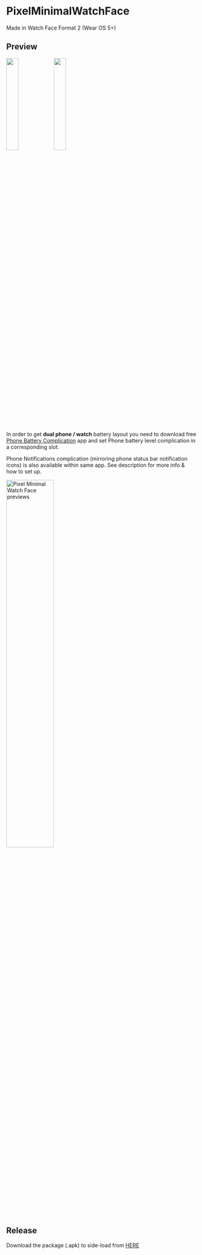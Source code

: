 # PixelMinimalWatchFace
Made in Watch Face Format 2 (Wear OS 5+)

## Preview

<img src="https://github.com/user-attachments/assets/75819eb3-1cab-44a4-812f-9ec3c313706a" width=25% height=25%><img src="https://github.com/user-attachments/assets/03b9dfa6-bbba-4707-a362-70e990bd0866" width=25% height=25%>

In order to get **dual phone / watch** battery layout you need to download free [Phone Battery Complication](https://play.google.com/store/apps/details?id=com.weartools.phonebattcomp&hl=en) app and set Phone battery level complication in a corresponding slot.

Phone Notifications complication (mirroring phone status bar notification icons) is also available within same app. See description for more info & how to set up.

<img src="https://github.com/user-attachments/assets/211d6e37-0e18-4edc-8deb-a1bce40604bc" width=50% height=50% alt="Pixel Minimal Watch Face previews">

## Release

Download the package (.apk) to side-load from <a href="https://github.com/amoledwatchfaces/Pixel-Minimal-Watch-Face/releases">HERE</a>


